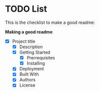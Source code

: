 # TODO List

This is the checklist to make a good readme:

**Making a good readme**
- [X] Project title
    - [X] Description
    - [X] Getting Started
        - [x] Prerrequisites
        - [x] Installing
    - [x] Deployment
    - [x] Built With
    - [X] Authors
    - [x] License 
